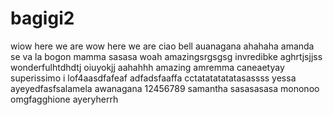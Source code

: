 # bagigi2
wiow
here we are
wow here we are
ciao bell
auanagana
ahahaha
amanda
se va la bogon
mamma
sasasa
woah
amazingsrgsgsg
invredibke
aghrtjsjjss
wonderfulhtdhdtj
oiuyokjj
aahahhh
amazing
amremma caneaetyay
superissimo
i lof4aasdfafeaf
adfadsfaaffa
cctatatatatatasassss
yessa
ayeyedfasfsalamela
awanagana
12456789
samantha
sasasasasa
mononoo
omgfagghione
ayeryherrh
